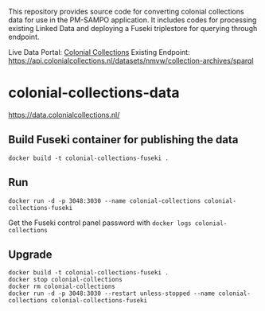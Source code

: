 This repository provides source code for converting colonial collections data for use in the PM-SAMPO application. It includes codes for processing existing Linked Data and deploying a Fuseki triplestore for querying through endpoint.

Live Data Portal: [Colonial Collections](https://data.colonialcollections.nl/)
Existing Endpoint: https://api.colonialcollections.nl/datasets/nmvw/collection-archives/sparql

# colonial-collections-data

https://data.colonialcollections.nl/

## Build Fuseki container for publishing the data

`docker build -t colonial-collections-fuseki .`

## Run

`docker run -d -p 3048:3030 --name colonial-collections colonial-collections-fuseki`

Get the Fuseki control panel password with `docker logs colonial-collections`

## Upgrade

```
docker build -t colonial-collections-fuseki .
docker stop colonial-collections
docker rm colonial-collections
docker run -d -p 3048:3030 --restart unless-stopped --name colonial-collections colonial-collections-fuseki
```
